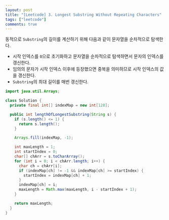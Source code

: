 ```yaml
---
layout: post
title: "[Leetcode] 3. Longest Substring Without Repeating Characters"
tags: ["leetcode"]
comments: true
---
```


동적으로 `Substring`의 길이를 계산하기 위해 다음과 같이 문자열을 순차적으로 탐색한다.

- 시작 인덱스를 `0`으로 초기화하고 문자열을 순차적으로 탐색하면서 문자의 인덱스를 갱신한다.
- 임의의 문자가 시작 인덱스 이후에 등장했으면 중복을 의미하므로 시작 인덱스의 값을 갱신한다.
- `Substring`의 최대 길이를 매번 갱신한다.

```java
import java.util.Arrays;

class Solution {
  private final int[] indexMap = new int[128];

  public int lengthOfLongestSubstring(String s) {
    if (s.length() <= 1) {
      return s.length();
    }

    Arrays.fill(indexMap, -1);

    int maxLength = 1;
    int startIndex = 0;
    char[] chArr = s.toCharArray();
    for (int i = 0; i < chArr.length; i++) {
      char ch = chArr[i];
      if (indexMap[ch] != -1 && indexMap[ch] >= startIndex) {
        startIndex = indexMap[ch] + 1;
      }
      indexMap[ch] = i;
      maxLength = Math.max(maxLength, i - startIndex + 1);
    }

    return maxLength;
  }
}
```
